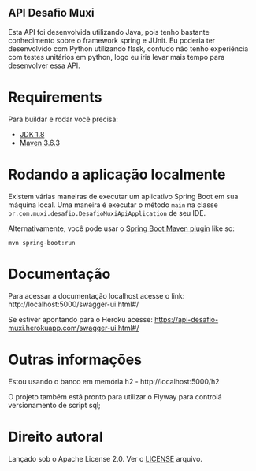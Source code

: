 ## API Desafio Muxi

Esta API foi desenvolvida utilizando Java, pois tenho bastante conhecimento sobre o framework spring e JUnit. Eu poderia ter desenvolvido com Python utilizando flask, contudo não tenho experiência com testes unitários em python, logo eu iria levar mais tempo para desenvolver essa API. 

# Requirements

Para buildar e rodar você precisa:

- [JDK 1.8](http://www.oracle.com/technetwork/java/javase/downloads/jdk8-downloads-2133151.html)
- [Maven 3.6.3](https://maven.apache.org)

# Rodando a aplicação localmente

Existem várias maneiras de executar um aplicativo Spring Boot em sua máquina local. Uma maneira é executar o método `main` na classe `br.com.muxi.desafio.DesafioMuxiApiApplication` de seu IDE.

Alternativamente, você pode usar o [Spring Boot Maven plugin](https://docs.spring.io/spring-boot/docs/current/reference/html/build-tool-plugins-maven-plugin.html) like so:

```shell
mvn spring-boot:run
```

# Documentação

Para acessar a documentação localhost acesse o link: http://localhost:5000/swagger-ui.html#/

Se estiver apontando para o Heroku acesse: https://api-desafio-muxi.herokuapp.com/swagger-ui.html#/


# Outras informações

Estou usando o banco em memória h2 - http://localhost:5000/h2

O projeto também está pronto para utilizar o Flyway para controlá versionamento de script sql;
	

# Direito autoral

Lançado sob o Apache License 2.0. Ver o [LICENSE](https://github.com/fifa1988/desafio-muxi-api/blob/main/LICENSE) arquivo.

	
